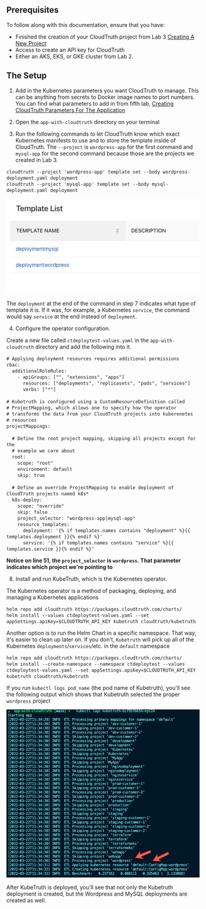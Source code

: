 ## Prerequisites
To follow along with this documentation, ensure that you have:
- Finished the creation of your CloudTruth project from Lab 3 [Creating A New Project](https://github.com/cloudtruth/Config-The-Hard-Way/blob/main/cloudtruth_commands/project/readme.md)
- Access to create an API key for CloudTruth
- Either an AKS, EKS, or GKE cluster from Lab 2.

## The Setup

1. Add in the Kubernetes parameters you want CloudTruth to manage. This can be anything from secrets to Docker image names to port numbers. You can find what parameters to add in from fifth lab, [Creating CloudTruth Parameters For The Application](https://github.com/cloudtruth/Config-The-Hard-Way/blob/main/cloudtruth_commands/parameters/params.md)

2. Open the `app-with-cloudtruth` directory on your terminal
3. Run the following commands to let CloudTruth know which exact Kubernetes manifests to use and to store the template inside of CloudTruth. The `--project` is `wordpress-app` for the first command and `mysql-app` for the second command because those are the projects we created in Lab 3.
```
cloudtruth --project 'wordpress-app' template set --body wordpress-deployment.yaml deployment
cloudtruth --project 'mysql-app' template set --body mysql-deployment.yaml deployment
```

![](../images/templates.png)

The `deployment` at the end of the command in step 7 indicates what type of template it is. If it was, for example, a Kubernetes `service`, the command would say `service` at the end instead of `deployment`.

4. Configure the operator configuration.

Create a new file called `ctdeploytest-values.yaml` in the `app-with-cloudtruth` directory and add the following into it.

```
# Applying deployment resources requires additional permissions
rbac:
  additionalRoleRules:
    - apiGroups: ["", "extensions", "apps"]
      resources: ["deployments", "replicasets", "pods", "services"]
      verbs: ["*"]

# Kubetruth is configured using a CustomResourceDefinition called
# ProjectMapping, which allows one to specify how the operator
# transforms the data from your CloudTruth projects into kuberenetes
# resources
projectMappings:

  # Define the root project mapping, skipping all projects except for the
  # example we care about
  root:
    scope: "root"
    environment: default
    skip: true

  # Define an override ProjectMapping to enable deployment of CloudTruth projects named k8s*
  k8s-deploy:
    scope: "override"
    skip: false
    project_selector: "wordpress-app|mysql-app"
    resource_templates:
      deployment: '{% if templates.names contains "deployment" %}{{ templates.deployment }}{% endif %}'
      service: '{% if templates.names contains "service" %}{{ templates.service }}{% endif %}'
```

**Notice on line 51, the `project_selector` is `wordpress`. That parameter indicates which project we're pointing to**

8. Install and run KubeTruth, which is the Kubernetes operator.

The Kubernetes operator is a method of packaging, deploying, and managing a Kubernetes applications

```
helm repo add cloudtruth https://packages.cloudtruth.com/charts/
helm install --values ctdeploytest-values.yaml --set appSettings.apiKey=$CLOUDTRUTH_API_KEY kubetruth cloudtruth/kubetruth
```

Another option is to run the Helm Chart in a specific namespace. That way, it's easier to clean up later on. If you don't, `Kubetruth` will pick up all of the Kubernetes `deployments`/`services`/etc. in the `default` namespace

```
helm repo add cloudtruth https://packages.cloudtruth.com/charts/
helm install --create-namespace --namespace ctdeploytest --values ctdeploytest-values.yaml --set appSettings.apiKey=$CLOUDTRUTH_API_KEY kubetruth cloudtruth/kubetruth
```

If you run `kubectl logs pod_name` (the pod name of Kubetruth), you'll see the following output which shows that Kubetruth selected the proper `wordpress` project

![](../images/logs.png)

After KubeTruth is deployed, you'll see that not only the Kubetruth deployment is created, but the Wordpress and MySQL deployments are created as well.